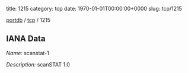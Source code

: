 title: 1215
category: tcp
date: 1970-01-01T00:00:00+0000
slug: tcp/1215

[portdb](/) / [tcp](/category/tcp.html) / 1215


## IANA Data

_Name:_ scanstat-1

_Description:_ scanSTAT 1.0

